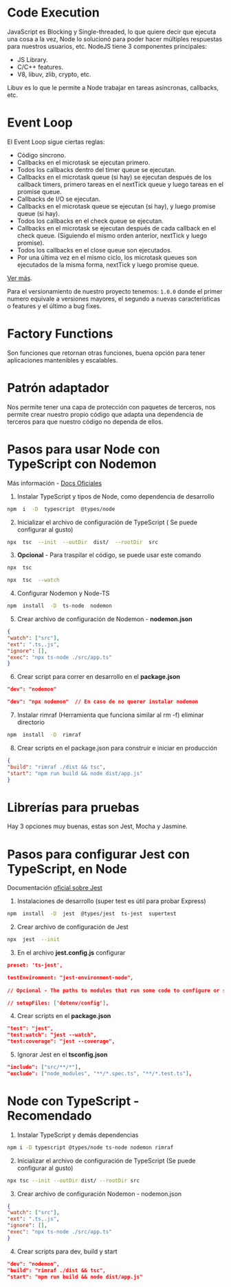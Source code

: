 #  Code Execution

JavaScript es Blocking y Single-threaded, lo que quiere decir que ejecuta una cosa a la vez, Node lo solucionó para poder hacer múltiples respuestas para nuestros usuarios, etc. NodeJS tiene 3 componentes principales:

- JS Library.
- C/C++ features.
- V8, libuv, zlib, crypto, etc.

Libuv es lo que le permite a Node trabajar en tareas asíncronas, callbacks, etc.


#  Event Loop

El Event Loop sigue ciertas reglas:

- Código síncrono.
- Callbacks en el microtask se ejecutan primero.
- Todos los callbacks dentro del timer queue se ejecutan.
- Callbacks en el microtask queue (si hay) se ejecutan después de los callback timers, primero tareas en el nextTick queue y luego tareas en el promise queue.
- Callbacks de I/O se ejecutan.
- Callbacks en el microtask queue se ejecutan (si hay), y luego promise queue (si hay).
- Todos los callbacks en el check queue se ejecutan.
- Callbacks en el microtask se ejecutan después de cada callback en el check queue. (Siguiendo el mismo orden anterior, nextTick y luego promise).
- Todos los callbacks en el close queue son ejecutados.
- Por una última vez en el mismo ciclo, los microtask queues son ejecutados de la misma forma, nextTick y luego promise queue.
  
[Ver más](https://builder.io/blog/visual-guide-to-nodejs-event-loop).

Para el versionamiento de nuestro proyecto tenemos: `1.0.0` donde el primer numero equivale a versiones mayores, el segundo a nuevas características o features y el último a bug fixes.


#  Factory Functions

Son funciones que retornan otras funciones, buena opción para tener aplicaciones mantenibles y escalables.


#  Patrón adaptador

Nos permite tener una capa de protección con paquetes de terceros, nos permite crear nuestro propio código que adapta una dependencia de terceros para que nuestro código no dependa de ellos.


#  Pasos para usar Node con TypeScript con Nodemon

Más información - [Docs Oficiales](https://nodejs.dev/en/learn/nodejs-with-typescript/)

1. Instalar TypeScript y tipos de Node, como dependencia de desarrollo

```bash
npm  i  -D  typescript  @types/node
```

2. Inicializar el archivo de configuración de TypeScript ( Se puede configurar al gusto)

```bash
npx  tsc  --init  --outDir  dist/  --rootDir  src
```

3.  **Opcional** - Para traspilar el código, se puede usar este comando

```bash
npx  tsc

npx  tsc  --watch
```

4. Configurar Nodemon y Node-TS

```bash
npm  install  -D  ts-node  nodemon
```

5. Crear archivo de configuración de Nodemon - **nodemon.json**

```json
{
"watch": ["src"],
"ext": ".ts,.js",
"ignore": [],
"exec": "npx ts-node ./src/app.ts"
}
```

6. Crear script para correr en desarrollo en el **package.json**

```json
"dev": "nodemon"

"dev": "npx nodemon"  // En caso de no querer instalar nodemon
```

7. Instalar rimraf (Herramienta que funciona similar al rm -f) eliminar directorio

```bash
npm  install  -D  rimraf
```

8. Crear scripts en el package.json para construir e iniciar en producción

```json
{
"build": "rimraf ./dist && tsc",
"start": "npm run build && node dist/app.js"
}
```


#  Librerías para pruebas

Hay 3 opciones muy buenas, estas son Jest, Mocha y Jasmine.


#  Pasos para configurar Jest con TypeScript, en Node

Documentación [oficial sobre Jest](https://jestjs.io/docs/getting-started)

1. Instalaciones de desarrollo (super test es útil para probar Express)

```bash
npm  install  -D  jest  @types/jest  ts-jest  supertest
```

2. Crear archivo de configuración de Jest

```bash
npx  jest  --init
```

3. En el archivo **jest.config.js** configurar

```json
preset: 'ts-jest',

testEnvironment: "jest-environment-node",
  
// Opcional - The paths to modules that run some code to configure or set up the testing environment before each test

// setupFiles: ['dotenv/config'],
```

4. Crear scripts en el **package.json**
```json
"test": "jest",
"test:watch": "jest --watch",
"test:coverage": "jest --coverage",
```

5. Ignorar Jest en el **tsconfig.json**

```json
"include": ["src/**/*"],
"exclude": ["node_modules", "**/*.spec.ts", "**/*.test.ts"],
```


#  Node con TypeScript - Recomendado

1. Instalar TypeScript y demás dependencias

```bash
npm i -D typescript @types/node ts-node nodemon rimraf
```

2. Inicializar el archivo de configuración de TypeScript (Se puede configurar al gusto)

```bash
npx tsc --init --outDir dist/ --rootDir src
```

3. Crear archivo de configuración Nodemon - nodemon.json

```json
{
"watch": ["src"],
"ext": ".ts,.js",
"ignore": [],
"exec": "npx ts-node ./src/app.ts"
}
```

4. Crear scripts para dev, build y start

```json
"dev": "nodemon",
"build": "rimraf ./dist && tsc",
"start": "npm run build && node dist/app.js"
```